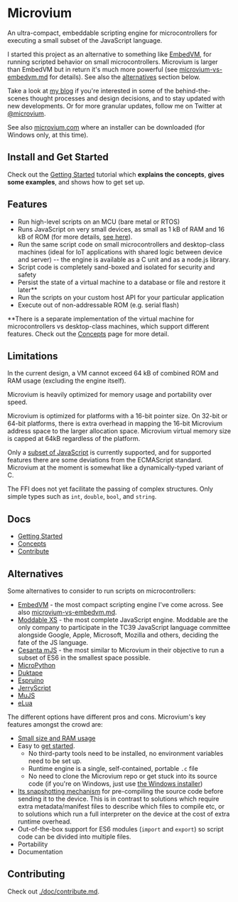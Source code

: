 # Microvium

An ultra-compact, embeddable scripting engine for microcontrollers for executing a small subset of the JavaScript language.

I started this project as an alternative to something like [EmbedVM](https://embedvm.com/), for running scripted behavior on small microcontrollers. Microvium is larger than EmbedVM but in return it's much more powerful (see [microvium-vs-embedvm.md](microvium-vs-embedvm.md) for details). See also the [alternatives](#alternatives) section below.

Take a look at [my blog](https://coder-mike.com/behind-microvium/) if you're interested in some of the behind-the-scenes thought processes and design decisions, and to stay updated with new developments. Or for more granular updates, follow me on Twitter at [@microvium](https://twitter.com/microvium).

See also [microvium.com](https://microvium.com/) where an installer can be downloaded (for Windows only, at this time).

## Install and Get Started

Check out the [Getting Started](./doc/getting-started.md) tutorial which **explains the concepts**, **gives some examples**, and shows how to get set up.

## Features

  - Run high-level scripts on an MCU (bare metal or RTOS)
  - Runs JavaScript on very small devices, as small as 1 kB of RAM and 16 kB of ROM (for more details, [see here](./doc/native-host/memory-usage.md)).
  - Run the same script code on small microcontrollers and desktop-class machines (ideal for IoT applications with shared logic between device and server) -- the engine is available as a C unit and as a node.js library.
  - Script code is completely sand-boxed and isolated for security and safety
  - Persist the state of a virtual machine to a database or file and restore it later**
  - Run the scripts on your custom host API for your particular application
  - Execute out of non-addressable ROM (e.g. serial flash)

**There is a separate implementation of the virtual machine for microcontrollers vs desktop-class machines, which support different features. Check out the [Concepts](./doc/concepts.md) page for more detail.

## Limitations

In the current design, a VM cannot exceed 64 kB of combined ROM and RAM usage (excluding the engine itself).

Microvium is heavily optimized for memory usage and portability over speed.

Microvium is optimized for platforms with a 16-bit pointer size. On 32-bit or 64-bit platforms, there is extra overhead in mapping the 16-bit Microvium address space to the larger allocation space. Microvium virtual memory size is capped at 64kB regardless of the platform.

Only a [subset of JavaScript](./doc/supported-language.md) is currently supported, and for supported features there are some deviations from the ECMAScript standard. Microvium at the moment is somewhat like a dynamically-typed variant of C.

The FFI does not yet facilitate the passing of complex structures. Only simple types such as `int`, `double`, `bool`, and `string`.

## Docs

  - [Getting Started](./doc/getting-started.md)
  - [Concepts](./doc/concepts.md)
  - [Contribute](./doc/contribute.md)

## Alternatives

Some alternatives to consider to run scripts on microcontrollers:

  - [EmbedVM](https://embedvm.com) - the most compact scripting engine I've come across. See also [microvium-vs-embedvm.md](microvium-vs-embedvm.md).
  - [Moddable XS](https://github.com/Moddable-OpenSource/moddable) - the most complete JavaScript engine. Moddable are the only company to participate in the TC39 JavaScript language committee alongside Google, Apple, Microsoft, Mozilla and others, deciding the fate of the JS language.
  - [Cesanta mJS](https://github.com/cesanta/mjs) - the most similar to Microvium in their objective to run a subset of ES6 in the smallest space possible.
  - [MicroPython](https://micropython.org/)
  - [Duktape](https://duktape.org/)
  - [Espruino](https://www.espruino.com/)
  - [JerryScript](https://jerryscript.net/)
  - [MuJS](https://mujs.com/)
  - [eLua](http://www.eluaproject.net/)

The different options have different pros and cons. Microvium's key features amongst the crowd are:

  - [Small size and RAM usage](./doc/native-host/memory-usage.md)
  - Easy to [get started](https://microvium.com/getting-started/).
    - No third-party tools need to be installed, no environment variables need to be set up.
    - Runtime engine is a single, self-contained, portable `.c` file
    - No need to clone the Microvium repo or get stuck into its source code (if you're on Windows, just use [the Windows installer](https://microvium.com/download/))
  - [Its snapshotting mechanism](./doc/concepts.md) for pre-compiling the source code before sending it to the device. This is in contrast to solutions which require extra metadata/manifest files to describe which files to compile etc, or to solutions which run a full interpreter on the device at the cost of extra runtime overhead.
  - Out-of-the-box support for ES6 modules (`import` and `export`) so script code can be divided into multiple files.
  - Portability
  - Documentation

## Contributing

Check out [./doc/contribute.md](./doc/contribute.md).
